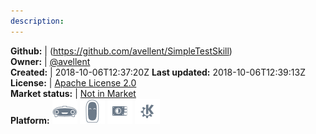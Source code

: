 ```yaml
---
description: 
---
```





**Github:** | (https://github.com/avellent/SimpleTestSkill)  
**Owner:** | [@avellent](https://github.com/avellent)  
**Created:** | 2018-10-06T12:37:20Z  **Last updated:** 2018-10-06T12:39:13Z  
**License:** | [Apache License 2.0](https://api.github.com/licenses/apache-2.0)  
**Market status:** | [Not in Market](https://market.mycroft.ai/skill/)  
**Platform:**   ![](.gitbook/assets/mark-1-icon.png)  ![](.gitbook/assets/mark-2-icon.png)  ![](.gitbook/assets/picroft-icon.png)  ![](.gitbook/assets/kde.png)   
